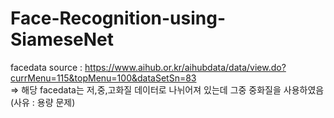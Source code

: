 # Face-Recognition-using-SiameseNet
facedata source : https://www.aihub.or.kr/aihubdata/data/view.do?currMenu=115&topMenu=100&dataSetSn=83  
=> 해당 facedata는 저,중,고화질 데이터로 나뉘어져 있는데 그중 중화질을 사용하였음(사유 : 용량 문제)
